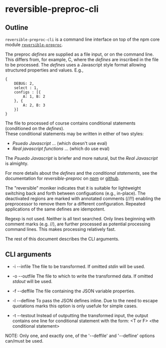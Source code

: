 # reversible-preproc-cli

## Outline                                                                                          
                                                                                                    
`reversible-preproc-cli` is a command line interface on top of the 
npm core module 
[`reversible-preproc`](https://www.npmjs.com/package/reversible-preproc).  

The preproc *defines* are supplied as a file input, or on the command line.  
This differs from, for example, C, where the *defines* are 
inscribed in the file to be processed.  The *defines* uses a Javascript style format 
allowing structured properties and values.  E.g., 

```
{
    DEBUG: 2,
    select : 1,
    configs : [{
        A: 1, B: 2 
    }, {
        A: 2, B: 3 
    }]
}
```

The file to processed of course contains conditional statements (conditioned on the *defines*).  
These conditional statements may be written in either of two styles:
 
 - *Psuedo Javascript* ... (which doesn't use eval)
 - *Real javascript functions* ... (which do use eval)

The  *Psuedo Javascript* is briefer and more natural, but the *Real Javascript* is almighty.

For more details about the *defines* and the *conditional statements*, 
see the documentation for *reversible-preproc*
on [npm](https://www.npmjs.com/package/reversible-preproc) 
or [github](https://github.com/craigphicks/reversible-preproc).

The "reversible" moniker indicates that it is suitable for lightweight switching back and forth 
between configuations (e.g., in-place). The deactivated regions are marked with annotated 
comments (//!!) enabling the preprocessor to remove them for a different configuration. 
Repeated applications of the same defines are idempotent.

Regexp is not used. Neither is all text searched. Only lines beginning with comment marks 
(e.g. //), are further processed as potential processing command lines. 
This makes processing relatively fast. 

The rest of this document describes the CLI arguments.

## CLI arguments

 - -i --infile <filename>
    The file to be transformed.  If omitted *stdin* will be used.

 - -o --outfile <filename>
    The file to which to write the transformed data. If omitted
*stdout* will be used.

 - -f --deffile <filename>
    The file containing the JSON variable properties.

 - -l --defline <inline JSON>
    To pass the JSON defines inline.  Due to the need to escape
    quotations marks this option is only usefule for simple cases.

 - -t --testout
    Instead of outputting the transformed input, the output contains
    one line for conditional statement with the form:
    \<T or F\> \<the conditional statement\>



NOTE: Only one, and exactly one, of the '--deffile' and '--defline'
options can/must be used.

